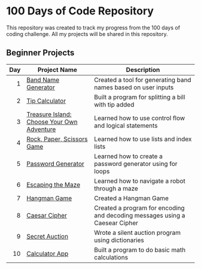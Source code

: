 # 100 Days of Code Repository

This repository was created to track my progress from the 100 days of coding challenge. All my projects will be shared in this repository.

## Beginner Projects

| Day | Project Name | Description|
|-----:|-------------|-------------|
| 1| [Band Name Generator](Day01-Band_Name_Generator)| Created a tool for generating band names based on user inputs|
|2|[Tip Calculator](https://github.com/madelinecambo/100_Days_Of_Code_Python/tree/master/Day02-Tip_Calculator)| Built a program for splitting a bill with tip added|
|3|[Treasure Island: Choose Your Own Adventure](https://github.com/madelinecambo/100_Days_Of_Code_Python/tree/master/Day03-Treasure_Island_Game)|Learned how to use control flow and logical statements|
|4| [Rock, Paper, Scissors Game](https://github.com/madelinecambo/100_Days_Of_Code_Python/tree/master/Day04-Rock_Paper_Scissors_Game)|Learned how to use lists and index lists|
|5|[Password Generator](https://github.com/madelinecambo/100_Days_Of_Code_Python/tree/master/Day05-Password_Generator)|Learned how to create a password generator using for loops|
|6|[Escaping the Maze](https://github.com/madelinecambo/100_Days_Of_Code_Python/tree/master/Day06-Maze_Navigator)|Learned how to navigate a robot through a maze|
|7| [Hangman Game](https://github.com/madelinecambo/100_Days_Of_Code_Python/tree/master/Day07-Hangman)|Created a Hangman Game|
|8|[Caesar Cipher](https://github.com/madelinecambo/100_Days_Of_Code_Python/tree/master/Day08-Caesar-Cipher)|Created a program for encoding and decoding messages using a Caesear Cipher|
|9|[Secret Auction](https://github.com/madelinecambo/100_Days_Of_Code_Python/tree/master/Day09-Silent_Auction)| Wrote a silent auction program using dictionaries|
|10|[Calculator App](https://github.com/madelinecambo/100_Days_Of_Code_Python/tree/master/Day10-Calculator_App)|Built a program to do basic math calculations|

